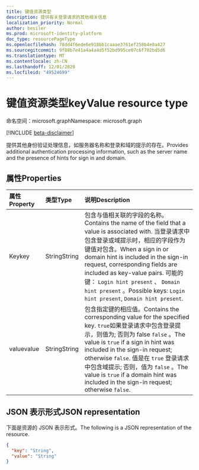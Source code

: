 ```yaml
---
title: 键值资源类型
description: 提供有关登录请求的其他相关信息
localization_priority: Normal
author: besiler
ms.prod: microsoft-identity-platform
doc_type: resourcePageType
ms.openlocfilehash: 78dd4f6ede6e918bb1caaae3761ef258b4e0a427
ms.sourcegitcommit: 9f88b7e41a4a4a4d5f52bd995ce07c6f702bd5d6
ms.translationtype: MT
ms.contentlocale: zh-CN
ms.lasthandoff: 12/01/2020
ms.locfileid: "49524699"
---
```

# <a name="keyvalue-resource-type"></a><span data-ttu-id="7c4e8-103">键值资源类型</span><span class="sxs-lookup"><span data-stu-id="7c4e8-103">keyValue resource type</span></span>

<span data-ttu-id="7c4e8-104">命名空间：microsoft.graph</span><span class="sxs-lookup"><span data-stu-id="7c4e8-104">Namespace: microsoft.graph</span></span>

[!INCLUDE [beta-disclaimer](../../includes/beta-disclaimer.md)]

<span data-ttu-id="7c4e8-105">提供其他身份验证处理信息，如服务器名称和登录和域的提示的存在。</span><span class="sxs-lookup"><span data-stu-id="7c4e8-105">Provides additional authentication processing information, such as the server name and the presence of hints for sign in and domain.</span></span>

## <a name="properties"></a><span data-ttu-id="7c4e8-106">属性</span><span class="sxs-lookup"><span data-stu-id="7c4e8-106">Properties</span></span>

| <span data-ttu-id="7c4e8-107">属性</span><span class="sxs-lookup"><span data-stu-id="7c4e8-107">Property</span></span>     | <span data-ttu-id="7c4e8-108">类型</span><span class="sxs-lookup"><span data-stu-id="7c4e8-108">Type</span></span>        | <span data-ttu-id="7c4e8-109">说明</span><span class="sxs-lookup"><span data-stu-id="7c4e8-109">Description</span></span> |
|:-------------|:------------|:------------|
|<span data-ttu-id="7c4e8-110">Key</span><span class="sxs-lookup"><span data-stu-id="7c4e8-110">key</span></span>|<span data-ttu-id="7c4e8-111">String</span><span class="sxs-lookup"><span data-stu-id="7c4e8-111">String</span></span>|<span data-ttu-id="7c4e8-112">包含与值相关联的字段的名称。</span><span class="sxs-lookup"><span data-stu-id="7c4e8-112">Contains the name of the field that a value is associated with.</span></span> <span data-ttu-id="7c4e8-113">当登录请求中包含登录或域提示时，相应的字段作为键值对包含。</span><span class="sxs-lookup"><span data-stu-id="7c4e8-113">When a sign in or domain hint is included in the sign-in request, corresponding fields are included as key-value pairs.</span></span> <span data-ttu-id="7c4e8-114">可能的键： `Login hint present` 、 `Domain hint present` 。</span><span class="sxs-lookup"><span data-stu-id="7c4e8-114">Possible keys: `Login hint present`, `Domain hint present`.</span></span>|
|<span data-ttu-id="7c4e8-115">value</span><span class="sxs-lookup"><span data-stu-id="7c4e8-115">value</span></span>|<span data-ttu-id="7c4e8-116">String</span><span class="sxs-lookup"><span data-stu-id="7c4e8-116">String</span></span>|<span data-ttu-id="7c4e8-117">包含指定键的相应值。</span><span class="sxs-lookup"><span data-stu-id="7c4e8-117">Contains the corresponding value for the specified key.</span></span> <span data-ttu-id="7c4e8-118">`true`如果登录请求中包含登录提示，则值为; 否则为 false `false` 。</span><span class="sxs-lookup"><span data-stu-id="7c4e8-118">The value is `true` if a sign in hint was included in the sign-in request; otherwise `false`.</span></span> <span data-ttu-id="7c4e8-119">值是在 `true` 登录请求中包含域提示; 否则，值为 `false` 。</span><span class="sxs-lookup"><span data-stu-id="7c4e8-119">The value is `true` if a domain hint was included in the sign-in request; otherwise `false`.</span></span>|

## <a name="json-representation"></a><span data-ttu-id="7c4e8-120">JSON 表示形式</span><span class="sxs-lookup"><span data-stu-id="7c4e8-120">JSON representation</span></span>

<span data-ttu-id="7c4e8-121">下面是资源的 JSON 表示形式。</span><span class="sxs-lookup"><span data-stu-id="7c4e8-121">The following is a JSON representation of the resource.</span></span>

<!-- {
  "blockType": "resource",
  "optionalProperties": [

  ],
  "@odata.type": "microsoft.graph.keyValue",
  "baseType": null
}-->

```json
{
  "key": "String",
  "value": "String"
}
```

<!-- uuid: 16cd6b66-4b1a-43a1-adaf-3a886856ed98
2019-02-04 14:57:30 UTC -->
<!-- {
  "type": "#page.annotation",
  "description": "keyValue resource",
  "keywords": "",
  "section": "documentation",
  "tocPath": "",
  "suppressions": []
}
-->


